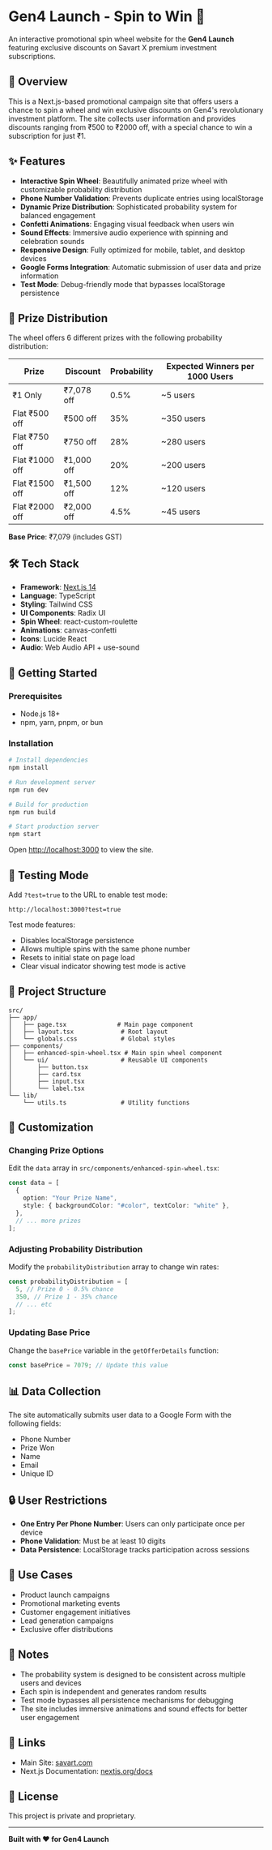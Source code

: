 # Gen4 Launch - Spin to Win 🎰

An interactive promotional spin wheel website for the **Gen4 Launch** featuring exclusive discounts on Savart X premium investment subscriptions.

## 🎯 Overview

This is a Next.js-based promotional campaign site that offers users a chance to spin a wheel and win exclusive discounts on Gen4's revolutionary investment platform. The site collects user information and provides discounts ranging from ₹500 to ₹2000 off, with a special chance to win a subscription for just ₹1.

## ✨ Features

- **Interactive Spin Wheel**: Beautifully animated prize wheel with customizable probability distribution
- **Phone Number Validation**: Prevents duplicate entries using localStorage
- **Dynamic Prize Distribution**: Sophisticated probability system for balanced engagement
- **Confetti Animations**: Engaging visual feedback when users win
- **Sound Effects**: Immersive audio experience with spinning and celebration sounds
- **Responsive Design**: Fully optimized for mobile, tablet, and desktop devices
- **Google Forms Integration**: Automatic submission of user data and prize information
- **Test Mode**: Debug-friendly mode that bypasses localStorage persistence

## 🎁 Prize Distribution

The wheel offers 6 different prizes with the following probability distribution:

| Prize          | Discount   | Probability | Expected Winners per 1000 Users |
| -------------- | ---------- | ----------- | ------------------------------- |
| ₹1 Only        | ₹7,078 off | 0.5%        | ~5 users                        |
| Flat ₹500 off  | ₹500 off   | 35%         | ~350 users                      |
| Flat ₹750 off  | ₹750 off   | 28%         | ~280 users                      |
| Flat ₹1000 off | ₹1,000 off | 20%         | ~200 users                      |
| Flat ₹1500 off | ₹1,500 off | 12%         | ~120 users                      |
| Flat ₹2000 off | ₹2,000 off | 4.5%        | ~45 users                       |

**Base Price**: ₹7,079 (includes GST)

## 🛠️ Tech Stack

- **Framework**: [Next.js 14](https://nextjs.org/)
- **Language**: TypeScript
- **Styling**: Tailwind CSS
- **UI Components**: Radix UI
- **Spin Wheel**: react-custom-roulette
- **Animations**: canvas-confetti
- **Icons**: Lucide React
- **Audio**: Web Audio API + use-sound

## 🚀 Getting Started

### Prerequisites

- Node.js 18+
- npm, yarn, pnpm, or bun

### Installation

```bash
# Install dependencies
npm install

# Run development server
npm run dev

# Build for production
npm run build

# Start production server
npm start
```

Open [http://localhost:3000](http://localhost:3000) to view the site.

## 🧪 Testing Mode

Add `?test=true` to the URL to enable test mode:

```
http://localhost:3000?test=true
```

Test mode features:

- Disables localStorage persistence
- Allows multiple spins with the same phone number
- Resets to initial state on page load
- Clear visual indicator showing test mode is active

## 📁 Project Structure

```
src/
├── app/
│   ├── page.tsx              # Main page component
│   ├── layout.tsx             # Root layout
│   └── globals.css            # Global styles
├── components/
│   ├── enhanced-spin-wheel.tsx # Main spin wheel component
│   └── ui/                    # Reusable UI components
│       ├── button.tsx
│       ├── card.tsx
│       ├── input.tsx
│       └── label.tsx
└── lib/
    └── utils.ts               # Utility functions
```

## 🎨 Customization

### Changing Prize Options

Edit the `data` array in `src/components/enhanced-spin-wheel.tsx`:

```typescript
const data = [
  {
    option: "Your Prize Name",
    style: { backgroundColor: "#color", textColor: "white" },
  },
  // ... more prizes
];
```

### Adjusting Probability Distribution

Modify the `probabilityDistribution` array to change win rates:

```typescript
const probabilityDistribution = [
  5, // Prize 0 - 0.5% chance
  350, // Prize 1 - 35% chance
  // ... etc
];
```

### Updating Base Price

Change the `basePrice` variable in the `getOfferDetails` function:

```typescript
const basePrice = 7079; // Update this value
```

## 📊 Data Collection

The site automatically submits user data to a Google Form with the following fields:

- Phone Number
- Prize Won
- Name
- Email
- Unique ID

## 🔒 User Restrictions

- **One Entry Per Phone Number**: Users can only participate once per device
- **Phone Validation**: Must be at least 10 digits
- **Data Persistence**: LocalStorage tracks participation across sessions

## 🎯 Use Cases

- Product launch campaigns
- Promotional marketing events
- Customer engagement initiatives
- Lead generation campaigns
- Exclusive offer distributions

## 📝 Notes

- The probability system is designed to be consistent across multiple users and devices
- Each spin is independent and generates random results
- Test mode bypasses all persistence mechanisms for debugging
- The site includes immersive animations and sound effects for better user engagement

## 🔗 Links

- Main Site: [savart.com](https://savart.com)
- Next.js Documentation: [nextjs.org/docs](https://nextjs.org/docs)

## 📄 License

This project is private and proprietary.

---

**Built with ❤️ for Gen4 Launch**
